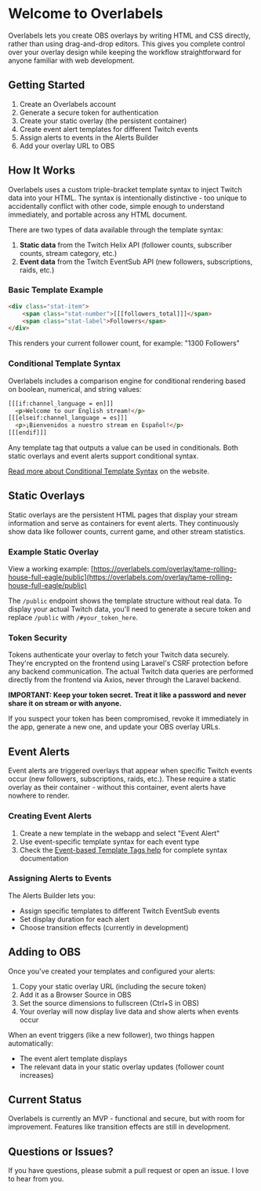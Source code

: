 # Welcome to Overlabels

Overlabels lets you create OBS overlays by writing HTML and CSS directly, rather than using drag-and-drop editors. This gives you complete control over your overlay design while keeping the workflow straightforward for anyone familiar with web development.

## Getting Started

1. Create an Overlabels account
2. Generate a secure token for authentication
3. Create your static overlay (the persistent container)
4. Create event alert templates for different Twitch events
5. Assign alerts to events in the Alerts Builder
6. Add your overlay URL to OBS

## How It Works

Overlabels uses a custom triple-bracket template syntax to inject Twitch data into your HTML. The syntax is intentionally distinctive - too unique to accidentally conflict with other code, simple enough to understand immediately, and portable across any HTML document.

There are two types of data available through the template syntax:

1. **Static data** from the Twitch Helix API (follower counts, subscriber counts, stream category, etc.)
2. **Event data** from the Twitch EventSub API (new followers, subscriptions, raids, etc.)

### Basic Template Example

```html
<div class="stat-item">
    <span class="stat-number">[[[followers_total]]]</span>
    <span class="stat-label">Followers</span>
</div>
```

This renders your current follower count, for example: "1300 Followers"

### Conditional Template Syntax

Overlabels includes a comparison engine for conditional rendering based on boolean, numerical, and string values:

```html
[[[if:channel_language = en]]]
  <p>Welcome to our English stream!</p>
[[[elseif:channel_language = es]]]
  <p>¡Bienvenidos a nuestro stream en Español!</p>
[[[endif]]]
```

Any template tag that outputs a value can be used in conditionals. Both static overlays and event alerts support conditional syntax.

[Read more about Conditional Template Syntax](https://overlabels.com/help) on the website.

## Static Overlays

Static overlays are the persistent HTML pages that display your stream information and serve as containers for event alerts. They continuously show data like follower counts, current game, and other stream statistics.

### Example Static Overlay

View a working example: [https://overlabels.com/overlay/tame-rolling-house-full-eagle/public](https://overlabels.com/overlay/tame-rolling-house-full-eagle/public)

The `/public` endpoint shows the template structure without real data. To display your actual Twitch data, you'll need to generate a secure token and replace `/public` with `/#your_token_here`.

### Token Security

Tokens authenticate your overlay to fetch your Twitch data securely. They're encrypted on the frontend using Laravel's CSRF protection before any backend communication. The actual Twitch data queries are performed directly from the frontend via Axios, never through the Laravel backend.

**IMPORTANT: Keep your token secret. Treat it like a password and never share it on stream or with anyone.**

If you suspect your token has been compromised, revoke it immediately in the app, generate a new one, and update your OBS overlay URLs.

## Event Alerts

Event alerts are triggered overlays that appear when specific Twitch events occur (new followers, subscriptions, raids, etc.). These require a static overlay as their container - without this container, event alerts have nowhere to render.

### Creating Event Alerts

1. Create a new template in the webapp and select "Event Alert"
2. Use event-specific template syntax for each event type
3. Check the [Event-based Template Tags help](https://overlabels.com/help) for complete syntax documentation

### Assigning Alerts to Events

The Alerts Builder lets you:
- Assign specific templates to different Twitch EventSub events
- Set display duration for each alert
- Choose transition effects (currently in development)

## Adding to OBS

Once you've created your templates and configured your alerts:

1. Copy your static overlay URL (including the secure token)
2. Add it as a Browser Source in OBS
3. Set the source dimensions to fullscreen (Ctrl+S in OBS)
4. Your overlay will now display live data and show alerts when events occur

When an event triggers (like a new follower), two things happen automatically:
- The event alert template displays
- The relevant data in your static overlay updates (follower count increases)

## Current Status

Overlabels is currently an MVP - functional and secure, but with room for improvement. Features like transition effects are still in development.

## Questions or Issues?

If you have questions, please submit a pull request or open an issue. I love to hear from you.
